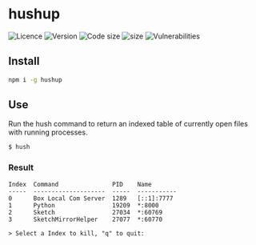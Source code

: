 # hushup

![Licence](https://img.shields.io/github/license/David-Way/hush?style=flat)
![Version](https://img.shields.io/npm/v/hushup?style=flat)
![Code size](https://img.shields.io/github/languages/code-size/David-Way/hush?style=flat)
![size](https://img.shields.io/github/issues-raw/David-Way/hush?style=flat)
![Vulnerabilities](https://img.shields.io/snyk/vulnerabilities/github/David-Way/hush?style=flat)

## Install

```sh
npm i -g hushup
```

## Use
Run the hush command to return an indexed table of currently open files with running processes.

```sh
$ hush
```
### Result

```
Index  Command               PID    Name       
-----  --------------------  -----  -----------
0      Box Local Com Server  1289   [::1]:7777
1      Python                19209  *:8000
2      Sketch                27034  *:60769
3      SketchMirrorHelper    27077  *:60770

> Select a Index to kill, "q" to quit: 
```